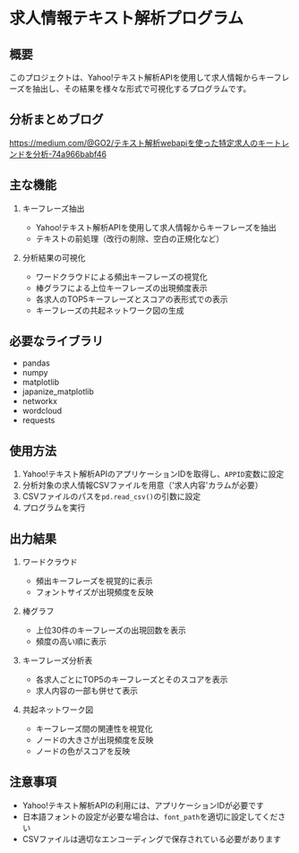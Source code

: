 # 求人情報テキスト解析プログラム

## 概要
このプロジェクトは、Yahoo!テキスト解析APIを使用して求人情報からキーフレーズを抽出し、その結果を様々な形式で可視化するプログラムです。

## 分析まとめブログ
https://medium.com/@GO2/テキスト解析webapiを使った特定求人のキートレンドを分析-74a966babf46

## 主な機能
1. キーフレーズ抽出
   - Yahoo!テキスト解析APIを使用して求人情報からキーフレーズを抽出
   - テキストの前処理（改行の削除、空白の正規化など）

2. 分析結果の可視化
   - ワードクラウドによる頻出キーフレーズの視覚化
   - 棒グラフによる上位キーフレーズの出現頻度表示
   - 各求人のTOP5キーフレーズとスコアの表形式での表示
   - キーフレーズの共起ネットワーク図の生成

## 必要なライブラリ
- pandas
- numpy
- matplotlib
- japanize_matplotlib
- networkx
- wordcloud
- requests

## 使用方法
1. Yahoo!テキスト解析APIのアプリケーションIDを取得し、`APPID`変数に設定
2. 分析対象の求人情報CSVファイルを用意（'求人内容'カラムが必要）
3. CSVファイルのパスを`pd.read_csv()`の引数に設定
4. プログラムを実行

## 出力結果
1. ワードクラウド
   - 頻出キーフレーズを視覚的に表示
   - フォントサイズが出現頻度を反映

2. 棒グラフ
   - 上位30件のキーフレーズの出現回数を表示
   - 頻度の高い順に表示

3. キーフレーズ分析表
   - 各求人ごとにTOP5のキーフレーズとそのスコアを表示
   - 求人内容の一部も併せて表示

4. 共起ネットワーク図
   - キーフレーズ間の関連性を視覚化
   - ノードの大きさが出現頻度を反映
   - ノードの色がスコアを反映

## 注意事項
- Yahoo!テキスト解析APIの利用には、アプリケーションIDが必要です
- 日本語フォントの設定が必要な場合は、`font_path`を適切に設定してください
- CSVファイルは適切なエンコーディングで保存されている必要があります 
